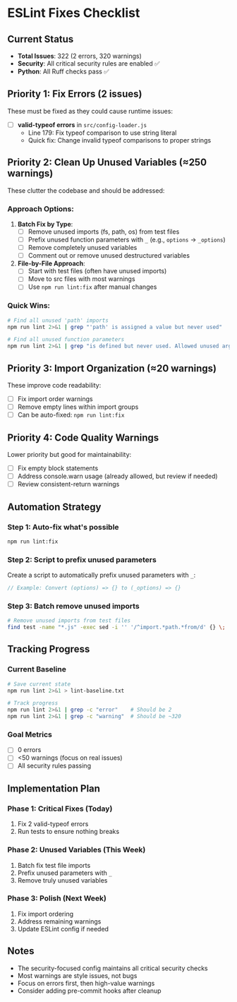 # ESLint Fixes Checklist

## Current Status

- **Total Issues**: 322 (2 errors, 320 warnings)
- **Security**: All critical security rules are enabled ✅
- **Python**: All Ruff checks pass ✅

## Priority 1: Fix Errors (2 issues)

These must be fixed as they could cause runtime issues:

- [ ] **valid-typeof errors** in `src/config-loader.js`
  - Line 179: Fix typeof comparison to use string literal
  - Quick fix: Change invalid typeof comparisons to proper strings

## Priority 2: Clean Up Unused Variables (≈250 warnings)

These clutter the codebase and should be addressed:

### Approach Options:

1. **Batch Fix by Type**:
   - [ ] Remove unused imports (fs, path, os) from test files
   - [ ] Prefix unused function parameters with `_` (e.g., `options` → `_options`)
   - [ ] Remove completely unused variables
   - [ ] Comment out or remove unused destructured variables

2. **File-by-File Approach**:
   - [ ] Start with test files (often have unused imports)
   - [ ] Move to src files with most warnings
   - [ ] Use `npm run lint:fix` after manual changes

### Quick Wins:

```bash
# Find all unused 'path' imports
npm run lint 2>&1 | grep "'path' is assigned a value but never used"

# Find all unused function parameters
npm run lint 2>&1 | grep "is defined but never used. Allowed unused args"
```

## Priority 3: Import Organization (≈20 warnings)

These improve code readability:

- [ ] Fix import order warnings
- [ ] Remove empty lines within import groups
- [ ] Can be auto-fixed: `npm run lint:fix`

## Priority 4: Code Quality Warnings

Lower priority but good for maintainability:

- [ ] Fix empty block statements
- [ ] Address console.warn usage (already allowed, but review if needed)
- [ ] Review consistent-return warnings

## Automation Strategy

### Step 1: Auto-fix what's possible

```bash
npm run lint:fix
```

### Step 2: Script to prefix unused parameters

Create a script to automatically prefix unused parameters with `_`:

```javascript
// Example: Convert (options) => {} to (_options) => {}
```

### Step 3: Batch remove unused imports

```bash
# Remove unused imports from test files
find test -name "*.js" -exec sed -i '' '/^import.*path.*from/d' {} \;
```

## Tracking Progress

### Current Baseline

```bash
# Save current state
npm run lint 2>&1 > lint-baseline.txt

# Track progress
npm run lint 2>&1 | grep -c "error"    # Should be 2
npm run lint 2>&1 | grep -c "warning"  # Should be ~320
```

### Goal Metrics

- [ ] 0 errors
- [ ] <50 warnings (focus on real issues)
- [ ] All security rules passing

## Implementation Plan

### Phase 1: Critical Fixes (Today)

1. Fix 2 valid-typeof errors
2. Run tests to ensure nothing breaks

### Phase 2: Unused Variables (This Week)

1. Batch fix test file imports
2. Prefix unused parameters with `_`
3. Remove truly unused variables

### Phase 3: Polish (Next Week)

1. Fix import ordering
2. Address remaining warnings
3. Update ESLint config if needed

## Notes

- The security-focused config maintains all critical security checks
- Most warnings are style issues, not bugs
- Focus on errors first, then high-value warnings
- Consider adding pre-commit hooks after cleanup
